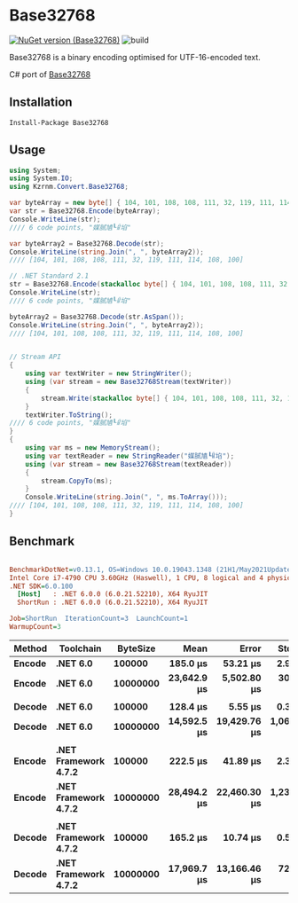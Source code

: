 # Base32768

[![NuGet version (Base32768)](https://img.shields.io/nuget/v/Base32768.svg?style=flat-square)](https://www.nuget.org/packages/Base32768/)
![build](https://github.com/kzrnm/Base32768/workflows/Build-Release-Publish/badge.svg?branch=master)

Base32768 is a binary encoding optimised for UTF-16-encoded text.

C# port of [Base32768](https://github.com/qntm/base32768)

## Installation

```
Install-Package Base32768
```

## Usage

```C#
using System;
using System.IO;
using Kzrnm.Convert.Base32768;

var byteArray = new byte[] { 104, 101, 108, 108, 111, 32, 119, 111, 114, 108, 100 };
var str = Base32768.Encode(byteArray);
Console.WriteLine(str);
//// 6 code points, "媒腻㐤┖ꈳ埳"

var byteArray2 = Base32768.Decode(str);
Console.WriteLine(string.Join(", ", byteArray2));
//// [104, 101, 108, 108, 111, 32, 119, 111, 114, 108, 100]

// .NET Standard 2.1
str = Base32768.Encode(stackalloc byte[] { 104, 101, 108, 108, 111, 32, 119, 111, 114, 108, 100 });
Console.WriteLine(str);
//// 6 code points, "媒腻㐤┖ꈳ埳"

byteArray2 = Base32768.Decode(str.AsSpan());
Console.WriteLine(string.Join(", ", byteArray2));
//// [104, 101, 108, 108, 111, 32, 119, 111, 114, 108, 100]


// Stream API
{
    using var textWriter = new StringWriter();
    using (var stream = new Base32768Stream(textWriter))
    {
        stream.Write(stackalloc byte[] { 104, 101, 108, 108, 111, 32, 119, 111, 114, 108, 100 });
    }
    textWriter.ToString();
//// 6 code points, "媒腻㐤┖ꈳ埳"
}
{
    using var ms = new MemoryStream();
    using var textReader = new StringReader("媒腻㐤┖ꈳ埳");
    using (var stream = new Base32768Stream(textReader))
    {
        stream.CopyTo(ms);
    }
    Console.WriteLine(string.Join(", ", ms.ToArray()));
//// [104, 101, 108, 108, 111, 32, 119, 111, 114, 108, 100]
}


```

## Benchmark
``` ini

BenchmarkDotNet=v0.13.1, OS=Windows 10.0.19043.1348 (21H1/May2021Update)
Intel Core i7-4790 CPU 3.60GHz (Haswell), 1 CPU, 8 logical and 4 physical cores
.NET SDK=6.0.100
  [Host]   : .NET 6.0.0 (6.0.21.52210), X64 RyuJIT
  ShortRun : .NET 6.0.0 (6.0.21.52210), X64 RyuJIT

Job=ShortRun  IterationCount=3  LaunchCount=1  
WarmupCount=3  

```
| Method |            Toolchain | ByteSize |        Mean |        Error |      StdDev |    Gen 0 |    Gen 1 |    Gen 2 | Allocated |
|------- |--------------------- |--------- |------------:|-------------:|------------:|---------:|---------:|---------:|----------:|
| **Encode** |             **.NET 6.0** |   **100000** |    **185.0 μs** |     **53.21 μs** |     **2.92 μs** |  **66.6504** |  **66.6504** |  **66.6504** |    **209 KB** |
| **Encode** |             **.NET 6.0** | **10000000** | **23,642.9 μs** |  **5,502.80 μs** |   **301.63 μs** | **187.5000** | **187.5000** | **187.5000** | **20,834 KB** |
|        |                      |          |             |              |             |          |          |          |           |
| **Decode** |             **.NET 6.0** |   **100000** |    **128.4 μs** |      **5.55 μs** |     **0.30 μs** |  **31.0059** |  **31.0059** |  **31.0059** |     **98 KB** |
| **Decode** |             **.NET 6.0** | **10000000** | **14,592.5 μs** | **19,429.76 μs** | **1,065.01 μs** | **125.0000** | **125.0000** | **125.0000** |  **9,766 KB** |
|        |                      |          |             |              |             |          |          |          |           |
| **Encode** | **.NET Framework 4.7.2** |   **100000** |    **222.5 μs** |     **41.89 μs** |     **2.30 μs** |  **66.6504** |  **66.6504** |  **66.6504** |    **209 KB** |
| **Encode** | **.NET Framework 4.7.2** | **10000000** | **28,494.2 μs** | **22,460.30 μs** | **1,231.12 μs** | **187.5000** | **187.5000** | **187.5000** | **20,834 KB** |
|        |                      |          |             |              |             |          |          |          |           |
| **Decode** | **.NET Framework 4.7.2** |   **100000** |    **165.2 μs** |     **10.74 μs** |     **0.59 μs** |  **31.0059** |  **31.0059** |  **31.0059** |     **98 KB** |
| **Decode** | **.NET Framework 4.7.2** | **10000000** | **17,969.7 μs** | **13,166.46 μs** |   **721.70 μs** | **125.0000** | **125.0000** | **125.0000** |  **9,766 KB** |
